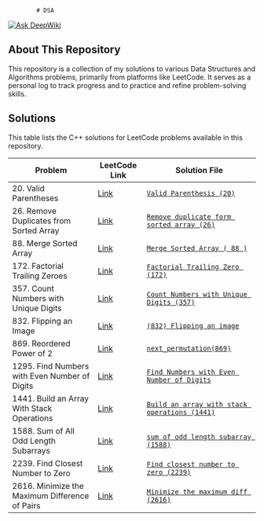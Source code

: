             # DSA
[![Ask DeepWiki](https://devin.ai/assets/askdeepwiki.png)](https://deepwiki.com/polty-rishit/DSA)

## About This Repository
This repository is a collection of my solutions to various Data Structures and Algorithms problems, primarily from platforms like LeetCode. It serves as a personal log to track progress and to practice and refine problem-solving skills.

## Solutions
This table lists the C++ solutions for LeetCode problems available in this repository.

| Problem                                       | LeetCode Link                                                                   | Solution File                                                                                                |
| --------------------------------------------- | ------------------------------------------------------------------------------- | ------------------------------------------------------------------------------------------------------------ |
| 20. Valid Parentheses                         | [Link](https://leetcode.com/problems/valid-parentheses/)                        | [`Valid Parenthesis (20)`](./Valid%20Parenthesis%20%2820%29)                                                 |
| 26. Remove Duplicates from Sorted Array       | [Link](https://leetcode.com/problems/remove-duplicates-from-sorted-array/)      | [`Remove duplicate form sorted array (26)`](./Remove%20duplicate%20form%20sorted%20array%20%2826%29)           |
| 88. Merge Sorted Array                        | [Link](https://leetcode.com/problems/merge-sorted-array/)                       | [`Merge Sorted Array ( 88 )`](./Merge%20Sorted%20Array%20%28%2088%20%29)                                       |
| 172. Factorial Trailing Zeroes                | [Link](https://leetcode.com/problems/factorial-trailing-zeroes/)                | [`Factorial Trailing Zero (172)`](./Factorial%20Trailing%20Zero%20%28172%29)                                   |
| 357. Count Numbers with Unique Digits         | [Link](https://leetcode.com/problems/count-numbers-with-unique-digits/)         | [`Count Numbers with Unique Digits (357)`](./Count%20Numbers%20with%20Unique%20Digits%20%28357%29)             |
| 832. Flipping an Image                        | [Link](https://leetcode.com/problems/flipping-an-image/)                        | [`(832) Flipping an image`](./%28832%29%20Flipping%20an%20image)                                               |
| 869. Reordered Power of 2                     | [Link](https://leetcode.com/problems/reordered-power-of-2/)                     | [`next_permutation(869)`](./next_permutation%28869%29)                                                       |
| 1295. Find Numbers with Even Number of Digits | [Link](https://leetcode.com/problems/find-numbers-with-even-number-of-digits/)  | [`Find Numbers with Even Number of Digits`](./Find%20Numbers%20with%20Even%20Number%20of%20Digits)             |
| 1441. Build an Array With Stack Operations    | [Link](https://leetcode.com/problems/build-an-array-with-stack-operations/)     | [`Build an array with stack operations (1441)`](./Build%20an%20array%20with%20stack%20operations%20%281441%29) |
| 1588. Sum of All Odd Length Subarrays         | [Link](https://leetcode.com/problems/sum-of-all-odd-length-subarrays/)          | [`sum of odd length subarray (1588)`](./sum%20of%20odd%20length%20subarray%20%281588%29)                       |
| 2239. Find Closest Number to Zero             | [Link](https://leetcode.com/problems/find-closest-number-to-zero/)              | [`Find closest number to zero (2239)`](./Find%20closest%20number%20to%20zero%20%282239%29)                     |
| 2616. Minimize the Maximum Difference of Pairs| [Link](https://leetcode.com/problems/minimize-the-maximum-difference-of-pairs/) | [`Minimize the maximum diff (2616)`](./Minimize%20the%20maximum%20diff%20%282616%29)                           |
